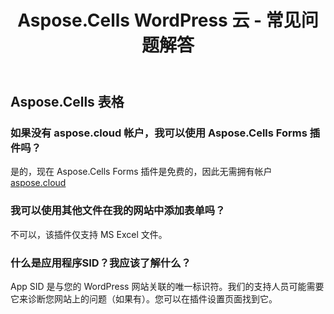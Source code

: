﻿---
title: Aspose.Cells WordPress 云 - 常见问题解答
second_title: Aspose.Cells Cloud Documen
type: docs
url: /zh/aspose-cells-cloud-for-wordpress-faqs/
description: Aspose.Cells 云支持Excel创建、转换、合并、拆分、保护、内部对象操作等
weight: 40
---
## Aspose.Cells 表格
### 如果没有 aspose.cloud 帐户，我可以使用 Aspose.Cells Forms 插件吗？
是的，现在 Aspose.Cells Forms 插件是免费的，因此无需拥有帐户[aspose.cloud](https://www.aspose.cloud/)
### 我可以使用其他文件在我的网站中添加表单吗？
不可以，该插件仅支持 MS Excel 文件。
### 什么是应用程序SID？我应该了解什么？
App SID 是与您的 WordPress 网站关联的唯一标识符。我们的支持人员可能需要它来诊断您网站上的问题（如果有）。您可以在插件设置页面找到它。

